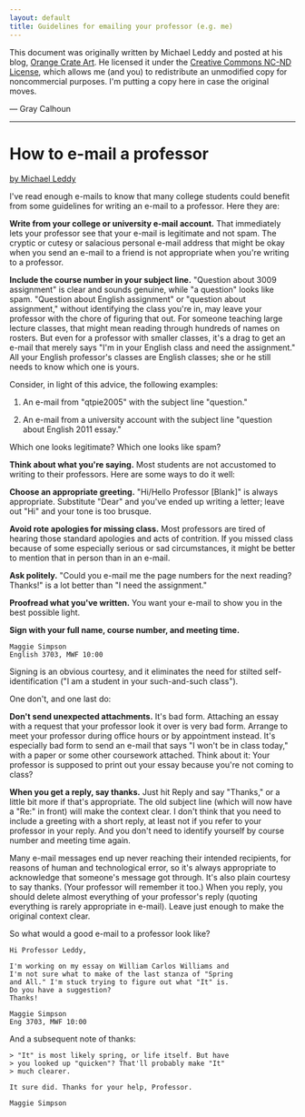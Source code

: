 ```yaml
---
layout: default
title: Guidelines for emailing your professor (e.g. me)
---
```


[original]: http://mleddy.blogspot.com/2005/01/how-to-e-mail-professor.html

This document was originally written by Michael Leddy and posted at
his blog, [Orange Crate Art][original]. He licensed it under the
[Creative Commons NC-ND
License](http://creativecommons.org/licenses/by-nc-nd/3.0/), which
allows me (and you) to redistribute an unmodified copy for
noncommercial purposes. I'm putting a copy here in case the original
moves.

— Gray Calhoun

<hr />

# How to e-mail a professor
[by Michael Leddy][original]

I've read enough e-mails to know that many college students could
benefit from some guidelines for writing an e-mail to a
professor. Here they are:

**Write from your college or university e-mail account.** That
immediately lets your professor see that your e-mail is legitimate and
not spam. The cryptic or cutesy or salacious personal e-mail address
that might be okay when you send an e-mail to a friend is not
appropriate when you're writing to a professor.

**Include the course number in your subject line.** "Question about
3009 assignment" is clear and sounds genuine, while "a question" looks
like spam. "Question about English assignment" or "question about
assignment," without identifying the class you're in, may leave your
professor with the chore of figuring that out. For someone teaching
large lecture classes, that might mean reading through hundreds of
names on rosters. But even for a professor with smaller classes, it's
a drag to get an e-mail that merely says "I'm in your English class
and need the assignment." All your English professor's classes are
English classes; she or he still needs to know which one is yours.

Consider, in light of this advice, the following examples:

1. An e-mail from "qtpie2005" with the subject line "question."

2. An e-mail from a university account with the subject line "question
   about English 2011 essay."

Which one looks legitimate? Which one looks like spam?

**Think about what you're saying.** Most students are not accustomed
to writing to their professors. Here are some ways to do it well:

**Choose an appropriate greeting.** "Hi/Hello Professor [Blank]" is
always appropriate. Substitute "Dear" and you've ended up writing a
letter; leave out "Hi" and your tone is too brusque.

**Avoid rote apologies for missing class.** Most professors are tired
of hearing those standard apologies and acts of contrition. If you
missed class because of some especially serious or sad circumstances,
it might be better to mention that in person than in an e-mail.

**Ask politely.** "Could you e-mail me the page numbers for the next
reading? Thanks!" is a lot better than "I need the assignment."

**Proofread what you've written.** You want your e-mail to show you in
the best possible light.

**Sign with your full name, course number, and meeting time.**

    Maggie Simpson
    English 3703, MWF 10:00

Signing is an obvious courtesy, and it eliminates the need for stilted
self-identification ("I am a student in your such-and-such class").

One don't, and one last do:

**Don't send unexpected attachments.** It's bad form. Attaching an
essay with a request that your professor look it over is very bad
form. Arrange to meet your professor during office hours or by
appointment instead. It's especially bad form to send an e-mail that
says "I won't be in class today," with a paper or some other
coursework attached. Think about it: Your professor is supposed to
print out your essay because you're not coming to class?

**When you get a reply, say thanks.** Just hit Reply and say "Thanks,"
or a little bit more if that's appropriate. The old subject line
(which will now have a "Re:" in front) will make the context clear. I
don't think that you need to include a greeting with a short reply, at
least not if you refer to your professor in your reply. And you don't
need to identify yourself by course number and meeting time again.

Many e-mail messages end up never reaching their intended recipients,
for reasons of human and technological error, so it's always
appropriate to acknowledge that someone's message got through. It's
also plain courtesy to say thanks. (Your professor will remember it
too.) When you reply, you should delete almost everything of your
professor's reply (quoting everything is rarely appropriate in
e-mail). Leave just enough to make the original context clear.

So what would a good e-mail to a professor look like?

    Hi Professor Leddy,
    
    I'm working on my essay on William Carlos Williams and
    I'm not sure what to make of the last stanza of "Spring
    and All." I'm stuck trying to figure out what "It" is.
    Do you have a suggestion?
    Thanks!
     
    Maggie Simpson
    Eng 3703, MWF 10:00

And a subsequent note of thanks:

    > "It" is most likely spring, or life itself. But have
    > you looked up "quicken"? That'll probably make "It"
    > much clearer.
    
    It sure did. Thanks for your help, Professor.
    
    Maggie Simpson
